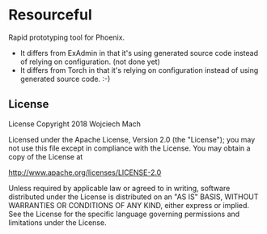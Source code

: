 # Resourceful

Rapid prototyping tool for Phoenix.

- It differs from ExAdmin in that it's using generated source code instead of relying on configuration. (not done yet)
- It differs from Torch   in that it's relying on configuration instead of using generated source code. :-)

## License

License
Copyright 2018 Wojciech Mach

Licensed under the Apache License, Version 2.0 (the "License"); you may not use this file except in compliance with the License. You may obtain a copy of the License at

http://www.apache.org/licenses/LICENSE-2.0

Unless required by applicable law or agreed to in writing, software distributed under the License is distributed on an "AS IS" BASIS, WITHOUT WARRANTIES OR CONDITIONS OF ANY KIND, either express or implied. See the License for the specific language governing permissions and limitations under the License.
